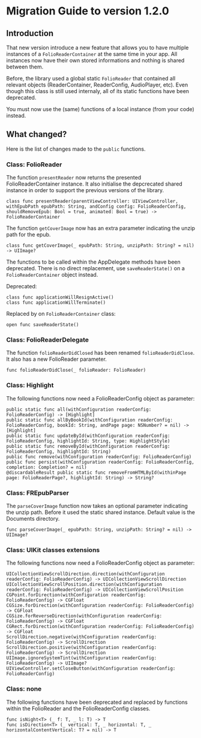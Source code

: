 # Migration Guide to version 1.2.0

## Introduction

That new version introduce a new feature that allows you to have multiple instances of a `FolioReaderContainer` at the same time in your app.
All instances now have their own stored informations and nothing is shared between them.

Before, the library used a global static `FolioReader` that contained all relevant objects (ReaderContainer, ReaderConfig, AudioPlayer, etc).
Even though this class is still used internaly, all of its static functions have been deprecated.

You must now use the (same) functions of a local instance (from your code) instead.

## What changed?

Here is the list of changes made to the `public` functions.

### Class: FolioReader

The function `presentReader` now returns the presented FolioReaderContainer instance.
It also initialise the depcrecated shared instance in order to support the previous versions of the library.

```
class func presentReader(parentViewController: UIViewController, withEpubPath epubPath: String, andConfig config: FolioReaderConfig, shouldRemoveEpub: Bool = true, animated: Bool = true) -> FolioReaderContainer
```

The function `getCoverImage` now has an extra parameter indicating the unzip path for the epub.

```
class func getCoverImage(_ epubPath: String, unzipPath: String? = nil) -> UIImage?
```

The functions to be called within the AppDelegate methods have been deprecated.
There is no direct replacement, use `saveReaderState()` on a `FolioReaderContainer` object instead.

Deprecated:
```
class func applicationWillResignActive()
class func applicationWillTerminate()
```
Replaced by on `FolioReaderContainer` class:
```
open func saveReaderState()
```

### Class: FolioReaderDelegate

The function `folioReaderDidClosed` has been renamed `folioReaderDidClose`.
It also has a new FolioReader parameter.

```
func folioReaderDidClose(_ folioReader: FolioReader)
```

### Class: Highlight

The following functions now need a FolioReaderConfig object as parameter:

```
public static func all(withConfiguration readerConfig: FolioReaderConfig) -> [Highlight]
public static func allByBookId(withConfiguration readerConfig: FolioReaderConfig, bookId: String, andPage page: NSNumber? = nil) -> [Highlight]
public static func updateById(withConfiguration readerConfig: FolioReaderConfig, highlightId: String, type: HighlightStyle)
public static func removeById(withConfiguration readerConfig: FolioReaderConfig, highlightId: String)
public func remove(withConfiguration readerConfig: FolioReaderConfig)
public func persist(withConfiguration readerConfig: FolioReaderConfig, completion: Completion? = nil)
@discardableResult public static func removeFromHTMLById(withinPage page: FolioReaderPage?, highlightId: String) -> String?
```

### Class: FREpubParser

The `parseCoverImage` function now takes an optional parameter indicating the unzip path.
Before it used the static shared instance. 
Default value is the Documents directory.

```
func parseCoverImage(_ epubPath: String, unzipPath: String? = nil) -> UIImage?
```

### Class: UIKit classes extensions

The following functions now need a FolioReaderConfig object as parameter:

```
UICollectionViewScrollDirection.direction(withConfiguration readerConfig: FolioReaderConfig) -> UICollectionViewScrollDirection
UICollectionViewScrollPosition.direction(withConfiguration readerConfig: FolioReaderConfig) -> UICollectionViewScrollPosition
CGPoint.forDirection(withConfiguration readerConfig: FolioReaderConfig) -> CGFloat
CGSize.forDirection(withConfiguration readerConfig: FolioReaderConfig) -> CGFloat
CGSize.forReverseDirection(withConfiguration readerConfig: FolioReaderConfig) -> CGFloat
CGRect.forDirection(withConfiguration readerConfig: FolioReaderConfig) -> CGFloat
ScrollDirection.negative(withConfiguration readerConfig: FolioReaderConfig) -> ScrollDirection
ScrollDirection.positive(withConfiguration readerConfig: FolioReaderConfig) -> ScrollDirection
UIImage.ignoreSystemTint(withConfiguration readerConfig: FolioReaderConfig) -> UIImage?
UIViewController.setCloseButton(withConfiguration readerConfig: FolioReaderConfig)
```

### Class: none

The following functions have been deprecated and replaced by functions within the FolioReader and the FolioReaderConfig classes.

```
func isNight<T> (_ f: T, _ l: T) -> T
func isDirection<T> (_ vertical: T, _ horizontal: T, _ horizontalContentVertical: T? = nil) -> T
```
